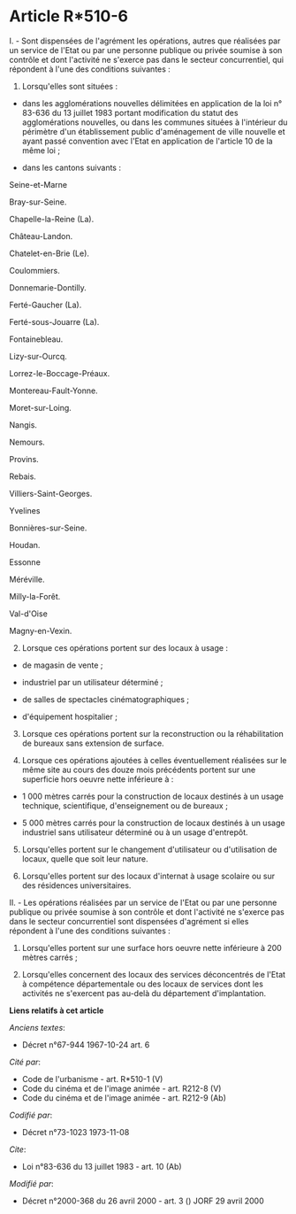 # Article R*510-6

I. - Sont dispensées de l'agrément les opérations, autres que réalisées par un service de l'Etat ou par une personne publique
ou privée soumise à son contrôle et dont l'activité ne s'exerce pas dans le secteur concurrentiel, qui répondent à l'une des
conditions suivantes :

1. Lorsqu'elles sont situées :

- dans les agglomérations nouvelles délimitées en application de la loi n° 83-636 du 13 juillet 1983 portant modification du
statut des agglomérations nouvelles, ou dans les communes situées à l'intérieur du périmètre d'un établissement public
d'aménagement de ville nouvelle et ayant passé convention avec l'Etat en application de l'article 10 de la même loi ;

- dans les cantons suivants :

Seine-et-Marne

Bray-sur-Seine.

Chapelle-la-Reine (La).

Château-Landon.

Chatelet-en-Brie (Le).

Coulommiers.

Donnemarie-Dontilly.

Ferté-Gaucher (La).

Ferté-sous-Jouarre (La).

Fontainebleau.

Lizy-sur-Ourcq.

Lorrez-le-Boccage-Préaux.

Montereau-Fault-Yonne.

Moret-sur-Loing.

Nangis.

Nemours.

Provins.

Rebais.

Villiers-Saint-Georges.

Yvelines

Bonnières-sur-Seine.

Houdan.

Essonne

Méréville.

Milly-la-Forêt.

Val-d'Oise

Magny-en-Vexin.

2. Lorsque ces opérations portent sur des locaux à usage :

- de magasin de vente ;

- industriel par un utilisateur déterminé ;

- de salles de spectacles cinématographiques ;

- d'équipement hospitalier ;

3. Lorsque ces opérations portent sur la reconstruction ou la réhabilitation de bureaux sans extension de surface.

4. Lorsque ces opérations ajoutées à celles éventuellement réalisées sur le même site au cours des douze mois précédents
portent sur une superficie hors oeuvre nette inférieure à :

- 1 000 mètres carrés pour la construction de locaux destinés à un usage technique, scientifique, d'enseignement ou de
bureaux ;

- 5 000 mètres carrés pour la construction de locaux destinés à un usage industriel sans utilisateur déterminé ou à un usage
d'entrepôt.

5. Lorsqu'elles portent sur le changement d'utilisateur ou d'utilisation de locaux, quelle que soit leur nature.

6. Lorsqu'elles portent sur des locaux d'internat à usage scolaire ou sur des résidences universitaires.

II. - Les opérations réalisées par un service de l'Etat ou par une personne publique ou privée soumise à son contrôle et dont
l'activité ne s'exerce pas dans le secteur concurrentiel sont dispensées d'agrément si elles répondent à l'une des conditions
suivantes :

1. Lorsqu'elles portent sur une surface hors oeuvre nette inférieure à 200 mètres carrés ;

2. Lorsqu'elles concernent des locaux des services déconcentrés de l'Etat à compétence départementale ou des locaux de
services dont les activités ne s'exercent pas au-delà du département d'implantation.

**Liens relatifs à cet article**

_Anciens textes_:

  - Décret n°67-944 1967-10-24 art. 6

_Cité par_:

  - Code de l'urbanisme - art. R*510-1 (V)
  - Code du cinéma et de l'image animée - art. R212-8 (V)
  - Code du cinéma et de l'image animée - art. R212-9 (Ab)

_Codifié par_:

  - Décret n°73-1023 1973-11-08

_Cite_:

  - Loi n°83-636 du 13 juillet 1983 - art. 10 (Ab)

_Modifié par_:

  - Décret n°2000-368 du 26 avril 2000 - art. 3 () JORF 29 avril 2000
